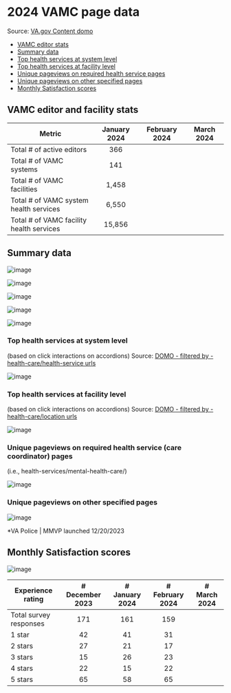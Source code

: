 # 2024 VAMC page data

Source: [VA.gov Content domo](https://va-gov.domo.com/page/426422632)

- [VAMC editor stats](https://github.com/department-of-veterans-affairs/va.gov-team/blob/master/products/facilities/medical-centers/analytics/2024-vamc-data.md#vamc-editor-stats)
- [Summary data](https://github.com/department-of-veterans-affairs/va.gov-team/blob/master/products/facilities/medical-centers/analytics/2024-vamc-data.md#summary-data)
- [Top health services at system level](https://github.com/department-of-veterans-affairs/va.gov-team/blob/master/products/facilities/medical-centers/analytics/2024-vamc-data.md#top-health-services-at-system-level)
- [Top health services at facility level](https://github.com/department-of-veterans-affairs/va.gov-team/blob/master/products/facilities/medical-centers/analytics/2024-vamc-data.md#top-health-services-at-facility-level)
- [Unique pageviews on required health service pages](https://github.com/department-of-veterans-affairs/va.gov-team/blob/master/products/facilities/medical-centers/analytics/2024-vamc-data.md#unique-pageviews-on-required-health-service-pages)
- [Unique pageviews on other specified pages](https://github.com/department-of-veterans-affairs/va.gov-team/blob/master/products/facilities/medical-centers/analytics/2024-vamc-data.md#unique-pageviews-on-other-specified-pages)
- [Monthly Satisfaction scores](https://github.com/department-of-veterans-affairs/va.gov-team/blob/master/products/facilities/medical-centers/analytics/2024-vamc-data.md#monthly-satisfaction-scores)

## VAMC editor and facility stats
| Metric | January 2024 | February 2024	| March 2024
|---|:---:|:---:|:---:|
| Total # of active editors | 366 | | |
| Total # of VAMC systems |141 | | |
| Total # of VAMC facilities | 1,458 | | |
| Total # of VAMC system health services | 6,550 | | |
| Total # of VAMC facility health services | 15,856 | | |

## Summary data
![image](https://github.com/department-of-veterans-affairs/va.gov-team/assets/55411834/7a4e0e86-10da-4a30-b05a-da7606d36a25)


![image](https://github.com/department-of-veterans-affairs/va.gov-team/assets/55411834/0e74b02b-b461-425e-8e35-80ffc0fc3cdf)

![image](https://github.com/department-of-veterans-affairs/va.gov-team/assets/55411834/5eff7eac-11b4-41d8-8bd1-977203e0863d)


![image](https://github.com/department-of-veterans-affairs/va.gov-team/assets/55411834/d67bd301-725e-4735-a7ee-d72f78c2a98d)


![image](https://github.com/department-of-veterans-affairs/va.gov-team/assets/55411834/29a246b7-59b0-40ca-9f25-1dee3840d3c0)


### Top health services at system level
(based on click interactions on accordions)
Source: [DOMO - filtered by -health-care/health-service urls](https://va-gov.domo.com/page/426422632)

![image](https://github.com/department-of-veterans-affairs/va.gov-team/assets/55411834/f2b9f861-e9c3-45c6-a2ac-388b64baeaa0)


### Top health services at facility level
(based on click interactions on accordions)
Source: [DOMO - filtered by -health-care/location urls](https://va-gov.domo.com/page/426422632)

![image](https://github.com/department-of-veterans-affairs/va.gov-team/assets/55411834/598100d9-1ace-46b5-9d47-d5d5c0c0f2a6)



### Unique pageviews on required health service (care coordinator) pages
(i.e., health-services/mental-health-care/) 

![image](https://github.com/department-of-veterans-affairs/va.gov-team/assets/55411834/490a5d22-2e66-4964-b768-aef97110c07b)



### Unique pageviews on other specified pages

![image](https://github.com/department-of-veterans-affairs/va.gov-team/assets/55411834/2276f7ed-f8ff-4cb8-96b4-cb998f66acc4)


*VA Police | MMVP launched 12/20/2023 

## Monthly Satisfaction scores

![image](https://github.com/department-of-veterans-affairs/va.gov-team/assets/55411834/86e84bc0-2cd0-49ec-bc6c-11ea5a2b2e80)


| Experience rating | # December 2023 | # January 2024	| # February 2024	| # March 2024
| --- | :---:|:---:| :---:| :---: | 
| Total survey responses |171 | 161 | 159 |
| 1 star | 42 | 41 |31 | |
| 2 stars	|27 | 21|17 | |
| 3 stars |15 | 26|23 | |
| 4 stars |22 | 15| 22| |
| 5 stars |65 | 58|65 | |
